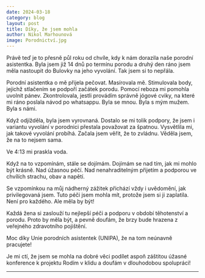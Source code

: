 ```yaml
---
date: 2024-03-18
category: blog
layout: post
title: Díky, že jsem mohla
author: Nikol Marhounová
image: Porodnictví.jpg
---
```


Právě teď je to přesně půl roku od chvíle, kdy k nám dorazila naše porodní asistentka. Byla jsem již 14 dnů po termínu porodu a druhý den ráno jsem měla nastoupit do Bulovky na jeho vyvolání. Tak jsem si to nepřála.

Porodní asistentka o mě přijela pečovat. Masírovala mě. Stimulovala body, jejichž stlačením se podpoří začátek porodu. Pomocí reboza mi pomohla uvolnit pánev. Zkontrolovala, jestli provádím správně jógové cviky, na které mi ráno poslala návod po whatsappu. Byla se mnou. Byla s mým mužem. Byla s námi. 

Když odjížděla, byla jsem vyrovnaná. Dostalo se mi tolik podpory, že jsem i variantu vyvolání v porodnici přestala považovat za špatnou. Vysvětlila mi, jak takové vyvolání probíhá. Začala jsem věřit, že to zvládnu. Věděla jsem, že na to nejsem sama. 

Ve 4:13 mi praskla voda.

Když na to vzpomínám, stále se dojímám. Dojímám se nad tím, jak mi mohlo být krásně. Nad úžasnou péčí. Nad nenahraditelným přijetím a podporou ve chvílích strachu, obav a napětí.

Se vzpomínkou na můj nádherný zážitek přichází vždy i uvědomění, jak privilegovaná jsem. Tuto péči jsem mohla mít, protože jsem si ji zaplatila. Není pro každého. Ale měla by být!

Každá žena si zaslouží tu nejlepší péči a podporu v období těhotenství a porodu. Proto by měla být, a pevně doufám, že brzy bude hrazena z veřejného zdravotního pojištění.

Moc díky Unie porodních asistentek (UNIPA), že na tom neúnavně pracujete! 

Je mi ctí, že jsem se mohla na dobré věci podílet aspoň záštitou úžasné konference k projektu Rodím v klidu a doufám v dlouhodobou spolupráci!

- - -
